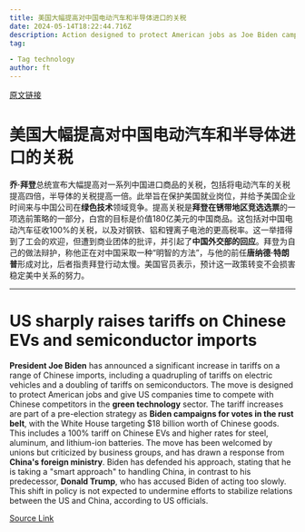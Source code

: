 ```yaml
---
title: 美国大幅提高对中国电动汽车和半导体进口的关税
date: 2024-05-14T18:22:44.716Z
description: Action designed to protect American jobs as Joe Biden campaigns for votes across rustbelt
tag: 

- Tag technology
author: ft
---
```


[原文链接](https://ft.com/content/972cabfb-f587-4cb3-ab21-ec3380b049da)

# 美国大幅提高对中国电动汽车和半导体进口的关税

**乔·拜登**总统宣布大幅提高对一系列中国进口商品的关税，包括将电动汽车的关税提高四倍，半导体的关税提高一倍。此举旨在保护美国就业岗位，并给予美国企业时间来与中国公司在**绿色技术**领域竞争。提高关税是**拜登在锈带地区竞选选票**的一项选前策略的一部分，白宫的目标是价值180亿美元的中国商品。这包括对中国电动汽车征收100%的关税，以及对钢铁、铝和锂离子电池的更高税率。这一举措得到了工会的欢迎，但遭到商业团体的批评，并引起了**中国外交部的回应**。拜登为自己的做法辩护，称他正在对中国采取一种“明智的方法”，与他的前任**唐纳德·特朗普**形成对比，后者指责拜登行动太慢。美国官员表示，预计这一政策转变不会损害稳定美中关系的努力。

---

# US sharply raises tariffs on Chinese EVs and semiconductor imports 

**President Joe Biden** has announced a significant increase in tariffs on a range of Chinese imports, including a quadrupling of tariffs on electric vehicles and a doubling of tariffs on semiconductors. The move is designed to protect American jobs and give US companies time to compete with Chinese competitors in the **green technology** sector. The tariff increases are part of a pre-election strategy as **Biden campaigns for votes in the rust belt**, with the White House targeting $18 billion worth of Chinese goods. This includes a 100% tariff on Chinese EVs and higher rates for steel, aluminum, and lithium-ion batteries. The move has been welcomed by unions but criticized by business groups, and has drawn a response from **China's foreign ministry**. Biden has defended his approach, stating that he is taking a "smart approach" to handling China, in contrast to his predecessor, **Donald Trump**, who has accused Biden of acting too slowly. This shift in policy is not expected to undermine efforts to stabilize relations between the US and China, according to US officials.

[Source Link](https://ft.com/content/972cabfb-f587-4cb3-ab21-ec3380b049da)

